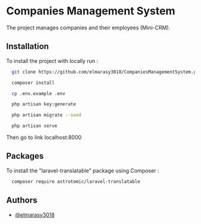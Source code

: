 
# Companies Management System

The project manages companies and their employees (Mini-CRM).

## Installation

To install the project with locally run :
```bash
  git clone https://github.com/elmarasy3018/CompaniesManagementSystem.git
```
```bash
  composer install
```
```bash
  cp .env.example .env
```
```bash
  php artisan key:generate
```
```bash
  php artisan migrate --seed
```
```bash
  php artisan serve
```
Then go to link localhost:8000

## Packages

To install the "laravel-translatable" package using Composer :
```bash
  composer require astrotomic/laravel-translatable
```

## Authors

- [@elmarasy3018](https://github.com/elmarasy3018)

